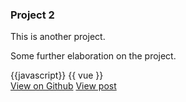 <div class="card mb-3">
  <h3 class="card-header" id="project-2">Project 2</h3>
  <div class="card-body">
    This is another project. 
  </div>
   <pic src="https://markbind.org/images/logo-lightbackground.png" alt="markbind-logo" width="90%" height="200"></pic>
  <div class="card-body">
    <p class="card-text">Some further elaboration on the project.</p>
    {{javascript}}
    {{ vue }}
  </div>
  <div class="card-body">
    <a href="https://github.com/MarkBind/markbind" class="btn btn-primary">View on Github</a>
    <a href="https://markbind.org/" class="btn btn-primary">View post</a>
  </div>
</div>